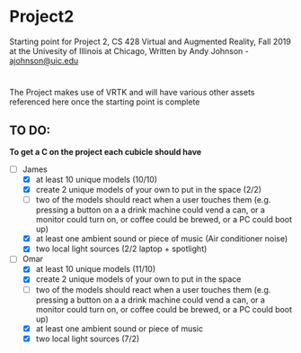# Project2
Starting point for Project 2, CS 428 Virtual and Augmented Reality, Fall 2019 at the Univesity of Illinois at Chicago,
Written by Andy Johnson - ajohnson@uic.edu
#
The Project makes use of VRTK and will have various other assets referenced here once the starting point is complete

## TO DO:
**To get a C on the project each cubicle should have**
- [ ] James
    - [x] at least 10 unique models (10/10)
    - [x] create 2 unique models of your own to put in the space (2/2)
    - [ ] two of the models should react when a user touches them (e.g. pressing a button on a a drink machine could vend a can, or a monitor could turn on, or coffee could be brewed, or a PC could boot up)
    - [x] at least one ambient sound or piece of music (Air conditioner noise)
    - [x] two local light sources (2/2 laptop + spotlight)
  
- [ ] Omar
    - [x] at least 10 unique models (11/10)
    - [x] create 2 unique models of your own to put in the space
    - [ ] two of the models should react when a user touches them (e.g. pressing a button on a a drink machine could vend a can, or a monitor could turn on, or coffee could be brewed, or a PC could boot up)
    - [x] at least one ambient sound or piece of music
    - [x] two local light sources (7/2)
